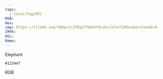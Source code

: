 ```yaml
---
tags:
  - Color/Tag/NTC
RGB:
Hex:
img: https://filedn.com/l0hpzxl1f01yT7GHxtF8cyk/Color%20Snake/standard_csv_to_svg/%23/123447.svg
CMYK:
HSL:
Name:
---
```

Elephant
```palette
#123447
```
RGB

